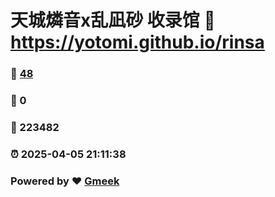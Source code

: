 # 天城燐音x乱凪砂 收录馆 :link: https://yotomi.github.io/rinsa 
### :page_facing_up: [48](https://yotomi.github.io/rinsa/tag.html) 
### :speech_balloon: 0 
### :hibiscus: 223482 
### :alarm_clock: 2025-04-05 21:11:38 
### Powered by :heart: [Gmeek](https://github.com/Meekdai/Gmeek)
